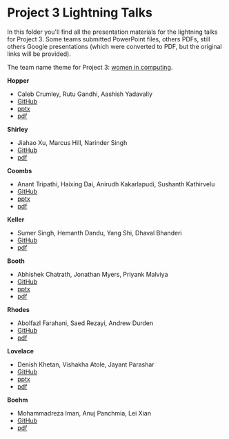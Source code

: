 # Project 3 Lightning Talks

In this folder you'll find all the presentation materials for the lightning
talks for Project 3. Some teams submitted PowerPoint files, others PDFs, still
others Google presentations (which were converted to PDF, but the original
links will be provided).

The team name theme for Project 3: [women in computing](https://en.wikipedia.org/wiki/Women_in_computing).

**Hopper**
 - Caleb Crumley, Rutu Gandhi, Aashish Yadavally
 - [GitHub](https://github.com/dsp-uga/team-hopper-p3)
 - [pptx](hopper/hopper.pptx)
 - [pdf](hopper/hopper.pdf)

**Shirley**
- Jiahao Xu, Marcus Hill, Narinder Singh
- [GitHub](https://github.com/dsp-uga/team-shirley-p3)
- [pdf](shirley/shirley.pdf)

**Coombs**
- Anant Tripathi, Haixing Dai, Anirudh Kakarlapudi, Sushanth Kathirvelu
- [GitHub](https://github.com/dsp-uga/team-coombs)
- [pptx]()
- [pdf]()

**Keller**
- Sumer Singh, Hemanth Dandu, Yang Shi, Dhaval Bhanderi
- [GitHub](https://github.com/dsp-uga/Team-keller)
- [pdf](keller/keller.pdf)

**Booth**
- Abhishek Chatrath, Jonathan Myers, Priyank Malviya
- [GitHub](https://github.com/dsp-uga/team-booth-p3)
- [pptx](booth/booth.pptx)
- [pdf](booth/booth.pdf)

**Rhodes**
- Abolfazl Farahani, Saed Rezayi, Andrew Durden
- [GitHub](https://github.com/dsp-uga/team-rhodes-P3)
- [pdf](rhodes/rhodes.pdf)

**Lovelace**
- Denish Khetan, Vishakha Atole, Jayant Parashar
- [GitHub](https://github.com/dsp-uga/Team-lovelace-p3)
- [pptx](lovelace/lovelace.pptx)
- [pdf](lovelace/lovelace.pdf)

**Boehm**
- Mohammadreza Iman, Anuj Panchmia, Lei Xian
- [GitHub](https://github.com/dsp-uga/team-boehm-p3)
- [pdf](boehm/boehm.pdf)
